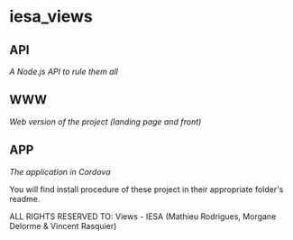 # iesa_views

## API

*A Node.js API to rule them all*

## WWW

*Web version of the project (landing page and front)*

## APP

*The application in Cordova*

You will find install procedure of these project in their appropriate folder's readme.

ALL RIGHTS RESERVED TO: Views - IESA (Mathieu Rodrigues, Morgane Delorme & Vincent Rasquier)
